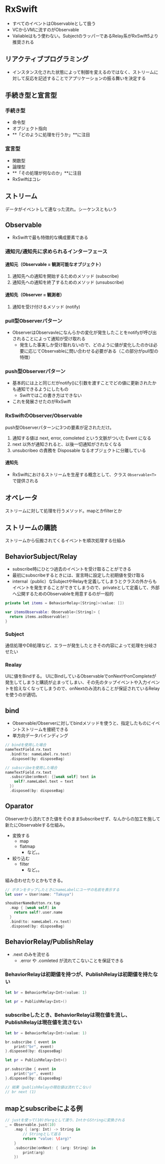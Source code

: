 # RxSwift

- すべてのイベントはObservableとして扱う
- VCからVMに流すのがObservable
- Valiableはもう使わない。SubjectのラッパーであるRelay系がRxSwift5より推奨される

## リアクティブプログラミング

- インスタンス化された状態によって制御を変えるのではなく、ストリームに対して反応を記述することでアプリケーションの振る舞いを決定する

## 手続き型と宣言型

### 手続き型

- 命令型
- オブジェクト指向
- **「どのように処理を行うか」**に注目

### 宣言型

- 関数型
- 論理型
- **「その処理が何なのか」**に注目
- RxSwiftはコレ

## ストリーム

データがイベントして連なった流れ。シーケンスともいう

## Observable

- RxSwiftで最も特徴的な構成要素である

### 通知元/通知先に求められるインターフェース

#### 通知元（Observable = 観測可能なオブジェクト）

1. 通知先への通知を開始するためのメソッド (subscribe)
2. 通知先への通知を終了するためのメソッド (unsubscribe)

#### 通知先（Observer = 観測者）

1. 通知を受け付けるメソッド (notify)

### pull型Observerパターン

- ObserverはObservavleになんらかの変化が発生したことをnotifyが呼び出されることによって通知が受け取れる
  - 発生した事実しか受け取れないので、どのように値が変化したのかは必要に応じてObservableに問い合わせる必要がある（この部分がpull型の特徴）

### push型Observerパターン

- 基本的には上と同じだがnotify()に引数を渡すことでどの値に更新されたかも通知できるようにしたもの
  - Swiftではこの書き方はできない
- これを発展させたのがRxSwift

### RxSwiftのObserver/Observable

push型Observerパターンに3つの要素が足されただけ。

1. 通知する値は next, error, comoleted という文脈がついた Event になる
2. next 以外が通知されると、以後一切通知がされなくなる
3. unsubcribeo の責務を Disposable なるオブジェクトに分離している

#### 通知先

- RxSwiftにおけるストリームを生産する概念として、クラス `Observable<T>` で提供される

## オペレータ

ストリームに対して処理を行うメソッド。mapとかfilterとか

## ストリームの購読

ストリームから伝搬されてくるイベントを順次処理する仕組み

## BehaviorSubject/Relay

- subscribe時にひとつ過去のイベントを受け取ることができる
- 最初にsubscribeするときには、宣言時に設定した初期値を受け取る
- internal（public）なSubjectやRelayを定義してしまうとクラスの外からもイベントを発生することができてしまうので、privateとして定義して、外部へ公開するためのObservableを用意するのが一般的

```swift
private let items = BehaviorRelay<[String]>(value: [])

var itemsObservable: Observable<[String]> {
  return items.asObservable()
}
```

### Subject

通信処理やDB処理など、エラーが発生したときその内容によって処理を分岐させたい

### Realay

UIに値をBindする。
UIにBindしているObservableでonNextやonCompleteが発生してしまうと購読が止まってしまい、その先のタップイベントや入力イベントを拾えなくなってしまうので、onNextのみ流れることが保証されているRelayを使うのが適切。

## bind

- Observable/Observerに対してbindメソッドを使うと、指定したものにイベントストリームを接続できる
- 単方向データバインディング

```swift
// bindを使用した場合
nameTextField.rx.text
  .bind(to: nameLabel.rx.text)
  .disposed(by: disposeBag)

// subscribeを使用した場合
nameTextField.rx.text
  .subscribe(onNext: {[weak self] text in
    self?.nameLabel.text = text
  })
  .disposed(by: disposeBag)
```

## Oparator

Observerから流れてきた値をそのままSubscribeせず、なんからの加工を施して新たにObservableする仕組み。

- 変換する
  - map
  - flatmap
    - など。。
- 絞り込む
  - filter
    - など。。

組み合わせたりとかもできる。

```swift
// ボタンをタップしたときにnameLabelにユーザの名前を表示する
let user = User(name: "Takuya")

shouUserNameButton.rx.tap
  .map { [weak self] in
    return self?.user.name
  }
  .bind(to: nameLabel.rx.text)
  .disposed(by: disposeBag)
```

## BehaviorRelay/PublishRelay

- .next のみを流せる
  - .error や .comleted が流れてこないことを保証できる

### BehaviorRelayは初期値を持つが、PublishRelayは初期値を持たない

```swift
let br = BehaviorRelay<Int>(value: 1)

let pr = PublishRelay<Int>()
```

### subscribeしたとき、BehaviorRelayは現在値を流し、PublishRelayは現在値を流さない

```swift
let br = BehaviorRelay<Int>(value: 1)

br.subscribe { event in
    print("br", event)
}.disposed(by: disposeBag)

let pr = PublishRelay<Int>()

pr.subscribe { event in
    print("pr", event)
}.disposed(by: disposeBag)

// 結果（publishRelayの現在値は流れてこない）
// br next (1)
```

## mapとsubscribeによる例

```swift
// justを使って(10)がargとして渡り、IntからStringに変換される
_ = Observable.just(10)
    .map { (arg: Int) -> String in
        // Stringとして返る
        return "value: \(arg)"
    }
    .subscribe(onNext: { (arg: String) in
        print(arg)
    })
```

